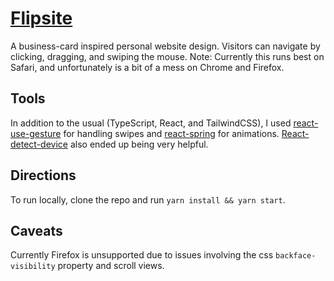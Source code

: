 # [Flipsite](https://flipsite.netlify.app/)

A business-card inspired personal website design. Visitors can navigate by clicking, dragging, and swiping the mouse. Note: Currently this runs best on 
Safari, and unfortunately is a bit of a mess on Chrome and Firefox.

## Tools

In addition to the usual (TypeScript, React, and TailwindCSS), I used [react-use-gesture](https://github.com/pmndrs/react-use-gesture) for handling swipes and [react-spring](https://github.com/pmndrs/react-spring)
for animations. [React-detect-device](https://github.com/duskload/react-device-detect) also ended up being very helpful.

## Directions

To run locally, clone the repo and run `yarn install && yarn start`.

## Caveats

Currently Firefox is unsupported due to issues involving the css `backface-visibility` property and scroll views. 
